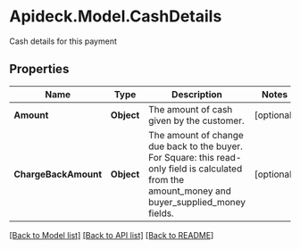 # Apideck.Model.CashDetails
Cash details for this payment

## Properties

Name | Type | Description | Notes
------------ | ------------- | ------------- | -------------
**Amount** | **Object** | The amount of cash given by the customer. | [optional] 
**ChargeBackAmount** | **Object** | The amount of change due back to the buyer. For Square: this read-only field is calculated from the amount_money and buyer_supplied_money fields. | [optional] 

[[Back to Model list]](../README.md#documentation-for-models) [[Back to API list]](../README.md#documentation-for-api-endpoints) [[Back to README]](../README.md)

